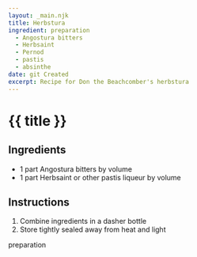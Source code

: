 ```yaml
---
layout: _main.njk
title: Herbstura
ingredient: preparation
  - Angostura bitters
  - Herbsaint
  - Pernod
  - pastis
  - absinthe
date: git Created
excerpt: Recipe for Don the Beachcomber's herbstura
---
```


<!-- markdownlint-disable MD025 -->
# {{ title }}
<!-- markdownlint-enable MD025 -->

## Ingredients

* 1 part Angostura bitters by volume
* 1 part Herbsaint or other pastis liqueur by volume

## Instructions

1. Combine ingredients in a dasher bottle
2. Store tightly sealed away from heat and light

<div
  class="sr-only"
  data-cat[0]="Preparation"
  data-ingredient[0]="Angostura bitters"
  data-ingredient[1]="Herbsaint"
  data-ingredient[2]="Pernod"
  data-ingredient[3]="Pastis"
  data-ingredient[4]="Absinthe"
  data-pagefind-filter="
    Category[data-cat[0]],
    Ingredient[data-ingredient[0]],
    Ingredient[data-ingredient[1]],
    Ingredient[data-ingredient[2]],
    Ingredient[data-ingredient[3]],
    Ingredient[data-ingredient[4]],
    Bitters[data-ingredient[0]],
    Liquor[data-ingredient[1]],
    Liquor[data-ingredient[2]],
    Liquor[data-ingredient[3]],
    Liquor[data-ingredient[4]]
  "
>
</div>

<div class="keywords" aria-hidden>preparation</div>
